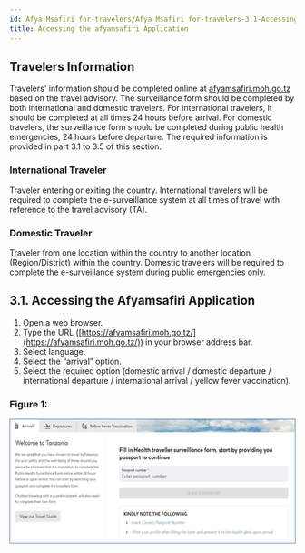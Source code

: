 ```yaml
---
id: Afya Msafiri for-travelers/Afya Msafiri for-travelers-3.1-Accessing-the-afyamsafiri-Application
title: Accessing the afyamsafiri Application
---
```


## Travelers Information

Travelers' information should be completed online at [afyamsafiri.moh.go.tz](https://afyamsafiri.moh.go.tz) based on the travel advisory. The surveillance form should be completed by both international and domestic travelers. For international travelers, it should be completed at all times 24 hours before arrival. For domestic travelers, the surveillance form should be completed during public health emergencies, 24 hours before departure. The required information is provided in part 3.1 to 3.5 of this section.

### International Traveler

Traveler entering or exiting the country. International travelers will be required to complete the e-surveillance system at all times of travel with reference to the travel advisory (TA).

### Domestic Traveler

Traveler from one location within the country to another location (Region/District) within the country. Domestic travelers will be required to complete the e-surveillance system during public emergencies only.

## 3.1. Accessing the Afyamsafiri Application

1. Open a web browser.
2. Type the URL ([https://afyamsafiri.moh.go.tz/](https://afyamsafiri.moh.go.tz/)) in your browser address bar.
3. Select language.
4. Select the “arrival” option.
5. Select the required option (domestic arrival / domestic departure / international departure / international arrival / yellow fever vaccination).

### Figure 1:
![alt text](../../static/img/Picture1.png)
